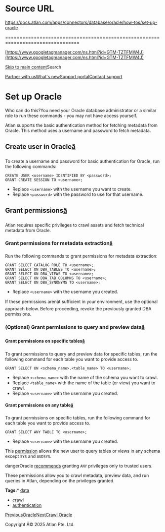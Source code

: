 # Source URL
https://docs.atlan.com/apps/connectors/database/oracle/how-tos/set-up-oracle

================================================================================

<!--
canonical: https://docs.atlan.com/apps/connectors/database/oracle/how-tos/set-up-oracle
link-alternate: https://docs.atlan.com/apps/connectors/database/oracle/how-tos/set-up-oracle
meta-description: :::warning Who can do this? You need your Oracle database administrator or a similar role to run these commands - you may not have access yourself.
meta-docsearch:docusaurus_tag: docs-default-current
meta-docsearch:language: en
meta-docsearch:version: current
meta-docusaurus_locale: en
meta-docusaurus_tag: docs-default-current
meta-docusaurus_version: current
meta-generator: Docusaurus v3.8.1
meta-og-description: :::warning Who can do this? You need your Oracle database administrator or a similar role to run these commands - you may not have access yourself.
meta-og-locale: en
meta-og-title: Set up Oracle | Atlan Documentation
meta-og-url: https://docs.atlan.com/apps/connectors/database/oracle/how-tos/set-up-oracle
meta-twitter:card: summary_large_image
meta-viewport: width=device-width,initial-scale=1
title: Set up Oracle | Atlan Documentation
-->

[https://www.googletagmanager.com/ns.html?id=GTM-TZTFMW4J](https://www.googletagmanager.com/ns.html?id=GTM-TZTFMW4J)

[Skip to main content](#__docusaurus_skipToContent_fallback)Search

[Partner with us](https://docs.google.com/forms/d/e/1FAIpQLScuAIhCm2GS7YFstrOjawbP8J7PUmOynQo7wI2yGCcCyEcVSw/viewform)[What's new](https://shipped.atlan.com/)[Support portal](https://atlan.zendesk.com/auth/v2/login/signin?return_to=https%3A%2F%2Fatlan.zendesk.com%2Fhc%2Fen-us&theme=hc&locale=en-us&brand_id=1900000425113&auth_origin=1900000425113%2Cfalse%2Ctrue)[Contact support](/support/submit-request)

Set up Oracle
=============

Who can do this?You need your Oracle database administrator or a similar role to run these commands \- you may not have access yourself.

Atlan supports the basic authentication method for fetching metadata from Oracle. This method uses a username and password to fetch metadata.

Create user in Oracle[â](#create-user-in-oracle "Direct link to Create user in Oracle")
-----------------------------------------------------------------------------------------

To create a username and password for basic authentication for Oracle, run the following commands:

```
CREATE USER <username> IDENTIFIED BY <password>;  
GRANT CREATE SESSION TO <username>;  

```
* Replace `<username>` with the username you want to create.
* Replace `<password>` with the password to use for that username.

Grant permissions[â](#grant-permissions "Direct link to Grant permissions")
-----------------------------------------------------------------------------

Atlan requires specific privileges to crawl assets and fetch technical metadata from Oracle.

### Grant permissions for metadata extraction[â](#grant-permissions-for-metadata-extraction "Direct link to Grant permissions for metadata extraction")

Run the following commands to grant permissions for metadata extraction:

```
GRANT SELECT_CATALOG_ROLE TO <username>;  
GRANT SELECT ON DBA_TABLES TO <username>;  
GRANT SELECT ON DBA_VIEWS TO <username>;  
GRANT SELECT ON DBA_TAB_COLUMNS TO <username>;  
GRANT SELECT ON DBA_SYNONYMS TO <username>;  

```
* Replace `<username>` with the username you created.

If these permissions arenât sufficient in your environment, use the optional approach below. Before proceeding, revoke the previously granted DBA permissions.

### (Optional) Grant permissions to query and preview data[â](#optional-grant-permissions-to-query-and-preview-data "Direct link to (Optional) Grant permissions to query and preview data")

#### Grant permissions on specific tables[â](#grant-permissions-on-specific-tables "Direct link to Grant permissions on specific tables")

To grant permissions to query and preview data for specific tables, run the following command for each table you want to provide access to.

```
GRANT SELECT ON <schema_name>.<table_name> TO <username>;  

```
* Replace `<schema_name>` with the name of the schema you want to crawl.
* Replace `<table_name>` with the name of the table (or view) you want to crawl.
* Replace `<username>` with the username you created.

#### Grant permissions on any table[â](#grant-permissions-on-any-table "Direct link to Grant permissions on any table")

To grant permissions on specific tables, run the following command for each table you want to provide access to.

```
GRANT SELECT ANY TABLE TO <username>;  

```
* Replace `<username>` with the username you created.

This [permission](https://docs.oracle.com/en/database/oracle/oracle-database/12.2/sqlrf/GRANT.html#GUID-20B4E2C0-A7F8-4BC8-A5E8-BE61BDC41AC3__BABEFFEE) allows the new user to query tables or views in any schema except `SYS` and `AUDSYS`.

dangerOracle [recommends](https://docs.oracle.com/en/database/oracle/oracle-database/12.2/sqlrf/GRANT.html#GUID-20B4E2C0-A7F8-4BC8-A5E8-BE61BDC41AC3__I2062316) granting `ANY` privileges only to trusted users.

These permissions allow you to crawl metadata, preview data, and run queries in Atlan, depending on the privileges granted.

**Tags:*** [data](/tags/data)
* [crawl](/tags/crawl)
* [authentication](/tags/authentication)

[PreviousOracle](/apps/connectors/database/oracle)[NextCrawl Oracle](/apps/connectors/database/oracle/how-tos/crawl-oracle)

Copyright Â© 2025 Atlan Pte. Ltd.

